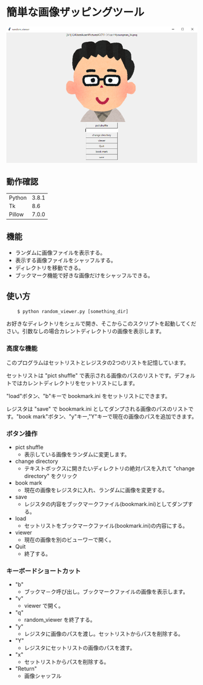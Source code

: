# 簡単な画像ザッピングツール

![img.PNG](img.PNG)

## 動作確認

|      |     |
|------|-----|
|Python|3.8.1|
|Tk    |8.6  |
|Pillow|7.0.0|

## 機能

 - ランダムに画像ファイルを表示する。
 - 表示する画像ファイルをシャッフルする。
 - ディレクトリを移動できる。
 - ブックマーク機能で好きな画像だけをシャッフルできる。

## 使い方

        $ python random_viewer.py [something_dir]

お好きなディレクトリをシェルで開き、そこからこのスクリプトを起動してください。引数なしの場合カレントディレクトリの画像を表示します。

### 高度な機能

このプログラムはセットリストとレジスタの2つのリストを記憶しています。

セットリストは "pict shuffle" で表示される画像のパスのリストです。デフォルトではカレントディレクトリをセットリストにします。

"load"ボタン、"b"キーで bookmark.ini をセットリストにできます。

レジスタは "save" で bookmark.ini としてダンプされる画像のパスのリストです。"book mark"ボタン、"y"キー,"Y"キーで現在の画像のパスを追加できます。



### ボタン操作

- pict shuffle
    - 表示している画像をランダムに変更します。
- change directory
    - テキストボックスに開きたいディレクトリの絶対パスを入れて "change directory" をクリック
- book mark
    - 現在の画像をレジスタに入れ、ランダムに画像を変更する。
- save
    - レジスタの内容をブックマークファイル(bookmark.ini)としてダンプする。
- load
    - セットリストをブックマークファイル(bookmark.ini)の内容にする。
- viewer
    - 現在の画像を別のビューワーで開く。
- Quit
    - 終了する。

### キーボードショートカット

- "b"
    - ブックマ－ク呼び出し。ブックマークファイルの画像を表示します。
- "v"
    - viewer で開く。
- "q"
    - random_viewer を終了する。
- "y"
    - レジスタに画像のパスを渡し。セットリストからパスを削除する。
- "Y"
    - レジスタにセットリストの画像のパスを渡す。
- "x"
    - セットリストからパスを削除する。
- "Return"
    - 画像シャッフル

